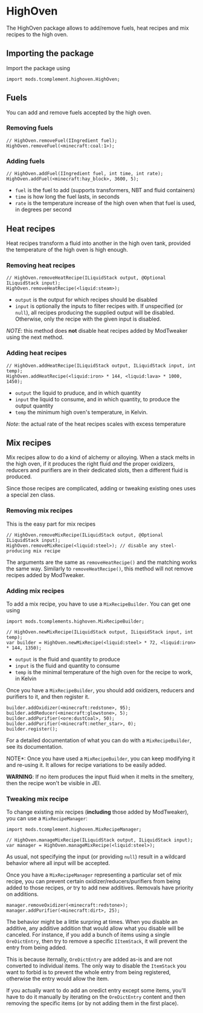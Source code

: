 # HighOven

The HighOven package allows to add/remove fuels, heat recipes and mix recipes to the high oven.

## Importing the package

Import the package using
```
import mods.tcomplement.highoven.HighOven;
```


## Fuels
You can add and remove fuels accepted by the high oven.

### Removing fuels
```
// HighOven.removeFuel(IIngredient fuel);
HighOven.removeFuel(<minecraft:coal:1>);
```

### Adding fuels
```
// HighOven.addFuel(IIngredient fuel, int time, int rate);
HighOven.addFuel(<minecraft:hay_block>, 3600, 5);
```

+ `fuel` is the fuel to add (supports transformers, NBT and fluid containers)
+ `time` is how long the fuel lasts, in seconds
+ `rate` is the temperature increase of the high oven when that fuel is used, in degrees per second

## Heat recipes
Heat recipes transform a fluid into another in the high oven tank, provided the temperature of the high oven is high enough.

### Removing heat recipes
```
// HighOven.removeHeatRecipe(ILiquidStack output, @Optional ILiquidStack input);
HighOven.removeHeatRecipe(<liquid:steam>);
```

+ `output` is the output for which recipes should be disabled
+ `input` is optionally the inputs to filter recipes with. If unspecified (or `null`), all recipes producing the supplied output will be disabled. Otherwise, only the recipe with the given input is disabled.

*NOTE*: this method does **not** disable heat recipes added by ModTweaker using the next method.

### Adding heat recipes
```
// HighOven.addHeatRecipe(ILiquidStack output, ILiquidStack input, int temp);
HighOven.addHeatRecipe(<liquid:iron> * 144, <liquid:lava> * 1000, 1450);
```
+ `output` the liquid to pruduce, and in which quantity
+ `input` the liquid to consume, and in which quantity, to produce the output quantity
+ `temp` the minimum high oven's temperature, in Kelvin.

*Note*: the actual rate of the heat recipes scales with excess temperature

## Mix recipes
Mix recipes allow to do a kind of alchemy or alloying. When a stack melts in the high oven, if it produces the right fluid *and* the proper oxidizers, reducers and purifiers are in their dedicated slots, then a different fluid is produced.

Since those recipes are complicated, adding or tweaking existing ones uses a special zen class.

### Removing mix recipes
This is the easy part for mix recipes
```
// HighOven.removeMixRecipe(ILiquidStack output, @Optional ILiquidStack input);
HighOven.removeMixRecipe(<liquid:steel>); // disable any steel-producing mix recipe
```
The arguments are the same as `removeHeatRecipe()` and the matching works the same way. Similarly to `removeHeatRecipe()`, this method will not remove recipes added by ModTweaker.

### Adding mix recipes
To add a mix recipe, you have to use a `MixRecipeBuilder`. You can get one using
```
import mods.tcomplements.highoven.MixRecipeBuilder;

// HighOven.newMixRecipe(ILiquidStack output, ILiquidStack input, int temp);
var builder = HighOven.newMixRecipe(<liquid:steel> * 72, <liquid:iron> * 144, 1350);
```
+ `output` is the fluid and quantity to produce
+ `input` is the fluid and quantity to consume
+ `temp` is the minimal temperature of the high oven for the recipe to work, in Kelvin

Once you have a `MixRecipeBuilder`, you should add oxidizers, reducers and purifiers to it, and then register it.

```
builder.addOxidizer(<minecraft:redstone>, 95);
builder.addReducer(<minecraft:glowstone>, 5);
builder.addPurifier(<ore:dustCoal>, 50);
builder.addPurifier(<minecraft:nether_star>, 0);
builder.register();
```

For a detailed documentation of what you can do with a `MixRecipeBuilder`, see its documentation.

NOTE*: Once you have used a `MixRecipeBuilder`, you can keep modifying it and re-using it. It allows for recipe variations to be easily added.

**WARNING**: If no item produces the input fluid when it melts in the smeltery, then the recipe won't be visible in JEI.

### Tweaking mix recipe
To change existing mix recipes (**including** those added by ModTweaker), you can use a `MixRecipeManager`:
```
import mods.tcomplement.highoven.MixRecipeManager;

// HighOven.manageMixRecipe(ILiquidStack output, ILiquidStack input);
var manager = HighOven.manageMixRecipe(<liquid:steel>);
```

As usual, not specifying the input (or providing `null`) result in a wildcard behavior where all input will be accepted.

Once you have a `MixRecipeManager` representing a particular set of mix recipe, you can prevent certain oxidizer/reducers/purifiers from being added to those recipes, *or* try to add new additives. Removals have priority on additions.

```
manager.removeOxidizer(<minecraft:redstone>);
manager.addPurifier(<minecraft:dirt>, 25);
```

The behavior might be a little surpring at times. When you disable an additive, any additive addition that would allow what you disable will be canceled. For instance, if you add a bunch of items using a single `OreDictEntry`, then try to remove a specific `IItemStack`, it will prevent the entry from being added.

This is because iternally, `OreDictEntry` are added as-is and are not converted to individual items. The only way to disable the `ItemStack` you want to forbid is to prevent the whole entry from being registered, otherwise the entry would allow the item.

If you actually want to do add an oredict entry except some items, you'll have to do it manually by iterating on the `OreDictEntry` content and then removing the specific items (or by not adding them in the first place).
